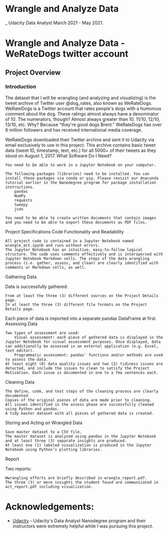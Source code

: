 # Wrangle and Analyze Data

_ Udacity Data Analyst March 2021 - May 2021.

# Wrangle and Analyze Data - WeRateDogs twitter account


## Project Overview
### Introduction

The dataset that I will be wrangling (and analyzing and visualizing) is the tweet archive of Twitter user @dog_rates, also known as WeRateDogs. WeRateDogs is a Twitter account that rates people's dogs with a humorous comment about the dog. These ratings almost always have a denominator of 10. The numerators, though? Almost always greater than 10. 11/10, 12/10, 13/10, etc. Why? Because "they're good dogs Brent." WeRateDogs has over 6 million followers and has received international media coverage.

WeRateDogs downloaded their Twitter archive and sent it to Udacity via email exclusively to use in this project. This archive contains basic tweet data (tweet ID, timestamp, text, etc.) for all 5000+ of their tweets as they stood on August 1, 2017.
What Software Do I Need?

    You need to be able to work in a Jupyter Notebook on your computer. 

    The following packages (libraries) need to be installed. You can install these packages via conda or pip. Please revisit our Anaconda tutorial earlier in the Nanodegree program for package installation instructions.
        pandas
        NumPy
        requests
        tweepy
        json

    You need to be able to create written documents that contain images and you need to be able to export these documents as PDF files.

Project Specifications
Code Functionality and Readability

    All project code is contained in a Jupyter Notebook named wrangle_act.ipynb and runs without errors.
    The Jupyter Notebook has an intuitive, easy-to-follow logical structure. The code uses comments effectively and is interspersed with Jupyter Notebook Markdown cells. The steps of the data wrangling process (i.e. gather, assess, and clean) are clearly identified with comments or Markdown cells, as well.

Gathering Data

Data is successfully gathered:

    From at least the three (3) different sources on the Project Details page. 
    In at least the three (3) different file formats on the Project Details page.

Each piece of data is imported into a separate pandas DataFrame at first.
Assessing Data

    Two types of assessment are used:
        Visual assessment: each piece of gathered data is displayed in the Jupyter Notebook for visual assessment purposes. Once displayed, data can additionally be assessed in an external application (e.g. Excel, text editor).
        Programmatic assessment: pandas' functions and/or methods are used to assess the data.
    At least eight (8) data quality issues and two (2) tidiness issues are detected, and include the issues to clean to satisfy the Project Motivation. Each issue is documented in one to a few sentences each.

Cleaning Data

    The define, code, and test steps of the cleaning process are clearly documented.
    Copies of the original pieces of data are made prior to cleaning.
    All issues identified in the assess phase are successfully cleaned using Python and pandas.
    A tidy master dataset with all pieces of gathered data is created.

Storing and Acting on Wrangled Data

    Save master dataset to a CSV file.
    The master dataset is analyzed using pandas in the Jupyter Notebook and at least three (3) separate insights are produced.
    At least one (1) labeled visualization is produced in the Jupyter Notebook using Python’s plotting libraries.

Report

Two reports:

    Wwrangling efforts are briefly described in wrangle_report.pdf.
    The three (3) or more insights the student found are communicated in act_report.pdf including visualization.

# Acknowledgements: 
* [Udacity](https://udacity.com) - Udacity's Data Analyst Nanodegree program and their instructors were extremely helpful while I was pursuing this project.
